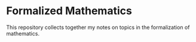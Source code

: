 # Formalized Mathematics

This repository collects together my notes on topics in the formalization of mathematics. 